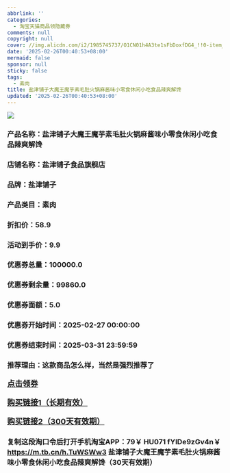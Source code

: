 ```yaml
---
abbrlink: ''
categories:
  - 淘宝天猫商品领隐藏券
comments: null
copyright: null
cover: //img.alicdn.com/i2/1985745737/O1CN01h4A3te1sFbDoxfDG4_!!0-item_pic.jpg
date: '2025-02-26T00:40:53+08:00'
mermaid: false
sponsor: null
sticky: false
tags:
  - 素肉
title: 盐津铺子大魔王魔芋素毛肚火锅麻酱味小零食休闲小吃食品辣爽解馋
updated: '2025-02-26T00:40:53+08:00'
--- 
```


![](//img.alicdn.com/i2/1985745737/O1CN01h4A3te1sFbDoxfDG4_!!0-item_pic.jpg)

### 产品名称：盐津铺子大魔王魔芋素毛肚火锅麻酱味小零食休闲小吃食品辣爽解馋
### 店铺名称：盐津铺子食品旗舰店
### 品牌：盐津铺子
### 产品类目：素肉
### 折扣价：58.9
### 活动到手价：9.9
### 优惠券总量：100000.0
### 优惠券剩余量：99860.0
### 优惠券面额：5.0
### 优惠券开始时间：2025-02-27 00:00:00	
### 优惠券结束时间：2025-03-31 23:59:59	
### 推荐理由：这款商品怎么样，当然是强烈推荐了

<p style="font-size: 18px; font-weight: bold;">
  <a href="https://uland.taobao.com/coupon/edetail?e=wZkqdsLEboelhHvvyUNXZfh8CuWt5YH5OVuOuRD5gLJMmdsrkidbOWBzzpT26idJJbS6wVCalNIKVlrysm6CCW7Qe9y59%2Fcnai4WEI1qVu36%2B%2BhF05t%2FdXl1fqjjaULXRSHvQe2jOLZ9pbNCYX0I%2BPP%2BWUTgK%2F%2B0I%2BtaUgbudUxA%2B536asYsLWVfKa%2BhVnND1XMGaIb2mAUDNmKxR4ZVOJjB6TX2HR3QQ5WKStDdyeTLAJho1Tgm24y1rRo98IyIzxHHRjXbSzC3GXpSbfs48gpuW67HtN%2FRh6L7qYUh%2BzzKdzh2rgTDZsinnZ88UqjGswDhlpaMEawCGruttYDvNg%3D%3D&traceId=21665f9817407225954674899d132c&union_lens=lensId%3AOPT%401740722601%40210848c7_0e04_1954b26fe6c_d669%4001%40eyJmbG9vcklkIjo3MzM1NH0ie" target="_blank">点击领券</a>
</p>
<p style="font-size: 18px; font-weight: bold;">
  <a href="https://s.click.taobao.com/t?e=m%3D2%26s%3DKlAv1jww6%2Flw4vFB6t2Z2ueEDrYVVa64K7Vc7tFgwiHjf2vlNIV67kyLuerTQxoGF%2FSaKyaJTUb3ID%2FV1RqsF4wnCJeELi4I%2FIEn%2BS1IjHAB0ghlTd7WlZVm%2FOAUUFw71qrpxiwMoCNxc1AtbZGVS%2FNgT814fMNcSEUJj6YCdGELZMqoQW%2BfuKGzo1lVxIioJBNu2dJkeK2GUIVba0Fhm1R8V3D2%2Bp%2F3AydcNx0H4Fn0sVKUISoC6yZxAqvKMymtjCYtYGASbzRUrFwjXfRKMROfYmExpA2104bt%2FCh0HCZEwbjCZuGS52mN3MaGErUYCbUAerfEQmc%3D" target="_blank">购买链接1（长期有效）</a>
</p>
<p style="font-size: 18px; font-weight: bold;">
  <a href="https://s.click.taobao.com/ZkPLRYs" target="_blank">购买链接2（300天有效期）</a>
</p>

### 复制这段淘口令后打开手机淘宝APP：79￥ HU071 fYlDe9zGv4n￥ https://m.tb.cn/h.TuWSWw3  盐津铺子大魔王魔芋素毛肚火锅麻酱味小零食休闲小吃食品辣爽解馋（30天有效期）
